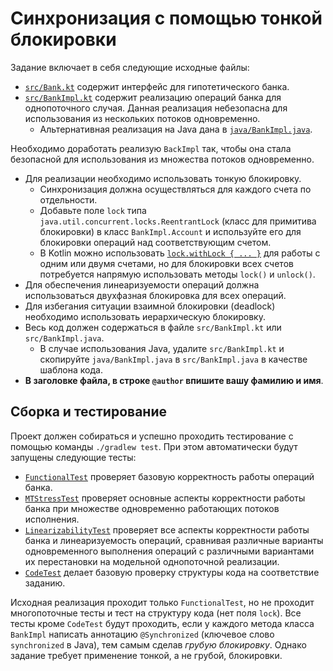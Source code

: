 # Синхронизация с помощью тонкой блокировки

Задание включает в себя следующие исходные файлы:

* [`src/Bank.kt`](src/Bank.kt) содержит интерфейс для гипотетического банка.
* [`src/BankImpl.kt`](src/BankImpl.kt) содержит реализацию операций банка для однопоточного случая.
  Данная реализация небезопасна для использования из нескольких потоков одновременно.
    * Альтернативная реализация на Java дана в [`java/BankImpl.java`](java/BankImpl.java).

Необходимо доработать реализую `BackImpl` так, чтобы она стала безопасной для использования из множества потоков
одновременно.

* Для реализации необходимо использовать тонкую блокировку.
    * Синхронизация должна осуществляться для каждого счета по отдельности.
    * Добавьте поле `lock` типа `java.util.concurrent.locks.ReentrantLock` (класс для примитива блокировки) в
      класс `BankImpl.Account`
      и используйте его для блокировки операций над соответствующим счетом.
    * В Kotlin можно
      использовать [`lock.withLock { ... }`](https://kotlinlang.org/api/latest/jvm/stdlib/kotlin.concurrent/java.util.concurrent.locks.-lock/with-lock.html)
      для работы с одним или двумя счетами, но для блокировки всех счетов потребуется напрямую использовать
      методы `lock()` и `unlock()`.
* Для обеспечения линеаризуемости операций должна использоваться двухфазная блокировка для всех операций.
* Для избегания ситуации взаимной блокировки (deadlock) необходимо использовать иерархическую блокировку.
* Весь код должен содержаться в файле `src/BankImpl.kt` или `src/BankImpl.java`.
    * В случае использования Java, удалите `src/BankImpl.kt` и скопируйте `java/BankImpl.java` в `src/BankImpl.java` в
      качестве шаблона кода.
* **В заголовке файла, в строке `@author` впишите вашу фамилию и имя**.

## Сборка и тестирование

Проект должен собираться и успешно проходить тестирование с помощью команды `./gradlew test`.
При этом автоматически будут запущены следующие тесты:

* [`FunctionalTest`](test/FunctionalTest.kt) проверяет базовую корректность работы операций банка.
* [`MTStressTest`](test/MTStressTest.kt) проверяет основные аспекты корректности работы банка при множестве одновременно
  работающих потоков исполнения.
* [`LinearizabilityTest`](test/LinearizabilityTest.kt) проверяет все аспекты корректности работы банка и линеаризуемость
  операций,
  сравнивая различные варианты одновременного выполнения операций с различными вариантами их перестановки на модельной
  однопоточной реализации.
* [`CodeTest`](test/CodeTest.kt) делает базовую проверку структуры кода на соответствие заданию.

Исходная реализация проходит только `FunctionalTest`, но не проходит многопоточные тесты и тест на
структуру кода (нет поля `lock`). Все тесты кроме `CodeTest` будут проходить, если у каждого метода класса `BankImpl`
написать
аннотацию `@Synchronized` (ключевое слово `synchronized` в Java), тем самым сделав _грубую блокировку_.
Однако задание требует применение тонкой, а не грубой, блокировки.
